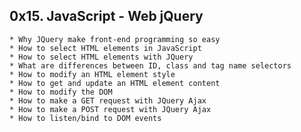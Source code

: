 ## 0x15. JavaScript - Web jQuery ##

    * Why JQuery make front-end programming so easy 
    * How to select HTML elements in JavaScript
    * How to select HTML elements with JQuery
    * What are differences between ID, class and tag name selectors
    * How to modify an HTML element style
    * How to get and update an HTML element content
    * How to modify the DOM
    * How to make a GET request with JQuery Ajax
    * How to make a POST request with JQuery Ajax
    * How to listen/bind to DOM events